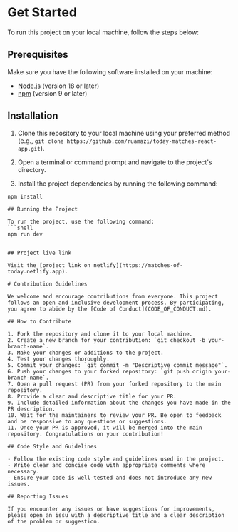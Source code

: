 # Get Started

To run this project on your local machine, follow the steps below:

## Prerequisites

Make sure you have the following software installed on your machine:

- [Node.js](https://nodejs.org) (version 18 or later)
- [npm](https://www.npmjs.com/get-npm) (version 9 or later)

## Installation


1. Clone this repository to your local machine using your preferred method (e.g., `git clone https://github.com/ruamazi/today-matches-react-app.git`).
2. Open a terminal or command prompt and navigate to the project's directory.

3. Install the project dependencies by running the following command:

```shell
npm install

## Running the Project

To run the project, use the following command:
```shell
npm run dev


## Project live link

Visit the [project link on netlify](https://matches-of-today.netlify.app).

# Contribution Guidelines

We welcome and encourage contributions from everyone. This project follows an open and inclusive development process. By participating, you agree to abide by the [Code of Conduct](CODE_OF_CONDUCT.md).

## How to Contribute

1. Fork the repository and clone it to your local machine.
2. Create a new branch for your contribution: `git checkout -b your-branch-name`.
3. Make your changes or additions to the project.
4. Test your changes thoroughly.
5. Commit your changes: `git commit -m "Descriptive commit message"`.
6. Push your changes to your forked repository: `git push origin your-branch-name`.
7. Open a pull request (PR) from your forked repository to the main repository.
8. Provide a clear and descriptive title for your PR.
9. Include detailed information about the changes you have made in the PR description.
10. Wait for the maintainers to review your PR. Be open to feedback and be responsive to any questions or suggestions.
11. Once your PR is approved, it will be merged into the main repository. Congratulations on your contribution!

## Code Style and Guidelines

- Follow the existing code style and guidelines used in the project.
- Write clear and concise code with appropriate comments where necessary.
- Ensure your code is well-tested and does not introduce any new issues.

## Reporting Issues

If you encounter any issues or have suggestions for improvements, please open an issu with a descriptive title and a clear description of the problem or suggestion.
